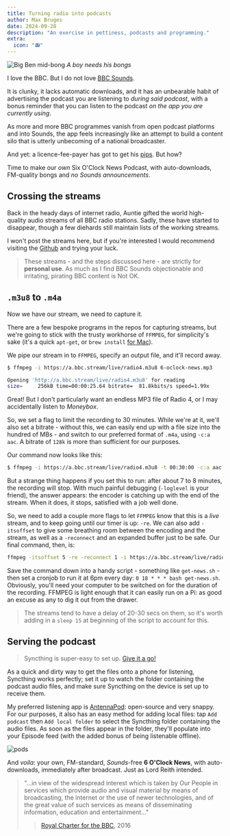 ```yaml
---
title: Turning radio into podcasts
author: Max Bruges
date: 2024-09-28
description: "An exercise in pettiness, podcasts and programming."
extra:
  icon: "📻"
---
```


![Big Ben mid-bong](https://i.ytimg.com/vi/ZY_cmEdbqvQ/maxresdefault.jpg)
*A boy needs his bongs*

I love the BBC. But I do not love [BBC Sounds](https://www.bbc.co.uk/sounds).

It is clunky, it lacks automatic downloads, and it has an unbearable habit of advertising the podcast you are listening to *during said podcast*, with a bonus reminder that you can listen to the podcast *on the app you are currently using*.

As more and more BBC programmes vanish from open podcast platforms and into Sounds, the app feels increasingly like an attempt to build a content silo that is utterly unbecoming of a national broadcaster.

And yet: a licence-fee-payer has got to get his [pips](https://en.wikipedia.org/wiki/Greenwich_Time_Signal). But how?

Time to make our *own* Six O'Clock News Podcast, with auto-downloads, FM-quality bongs and *no Sounds announcements*.

## Crossing the streams

Back in the heady days of internet radio, Auntie gifted the world high-quality audio streams of all BBC radio stations. Sadly, these have started to disappear, though a few diehards still maintain lists of the working streams.

I won't post the streams here, but if you're interested I would recommend visiting the [Github](https://gist.github.com/bpsib/67089b959e4fa898af69fea59ad74bc3) and trying your luck.

> [](warning) These streams - and the steps discussed here - are strictly for **personal use**. As much as I find BBC Sounds objectionable and irritating, pirating BBC content is Not OK.

## `.m3u8` to `.m4a`

Now we have our stream, we need to capture it.

There are a few bespoke programs in the repos for capturing streams, but we're going to stick with the trusty workhorse of `FFMPEG`, for simplicity's sake (it's a quick `apt-get`, or `brew install` [for Mac](https://formulae.brew.sh/formula/ffmpeg)).

We pipe our stream in to `FFMPEG`, specify an output file, and it'll record away.

```bash
$ ffmpeg -i https://a.bbc.stream/live/radio4.m3u8 6-oclock-news.mp3

Opening 'http://a.bbc.stream/live/radio4.m3u8' for reading
size=     256kB time=00:00:25.64 bitrate=  81.8kbits/s speed=1.99x
```

Great! But I don't particularly want an endless MP3 file of Radio 4, or I may accidentally listen to *Moneybox*.

So, we set a flag to limit the recording to 30 minutes. While we're at it, we'll also set a bitrate - without this, we can easily end up with a file size into the hundred of MBs - and switch to our preferred format of `.m4a`, using `-c:a aac`. A bitrate of `128k` is more than sufficient for our purposes.

Our command now looks like this:

```bash
$ ffmpeg -i https://a.bbc.stream/live/radio4.m3u8 -t 00:30:00 -c:a aac -b:a 128k 6-oclock-news.m4a
```

But a strange thing happens if you set this to run: after about 7 to 8 minutes, the recording will stop. With much painful debugging (`-loglevel` is your friend), the answer appears: the encoder is catching up with the end of the stream. When it does, it stops, satisfied with a job well done.

So, we need to add a couple more flags to let `FFMPEG` know that this is a *live* stream, and to keep going until our timer is up: `-re`. We can also add `-itsoffset` to give some breathing room between the encoding and the stream, as well as a `-reconnect` and an expanded buffer just to be safe. Our final command, then, is:

```bash
ffmpeg -itsoffset 5 -re -reconnect 1 -i https://a.bbc.stream/live/radio4.m3u8 -t 00:30:00 -c:a aac -b:a 128k -rtbufsize 20M 6-oclock-news.m4a
```

Save the command down into a handy script - something like `get-news.sh` - then set a cronjob to run it at 6pm every day: `0 18 * * * bash get-news.sh`. Obviously, you'll need your computer to be switched on for the duration of the recording. FFMPEG is light enough that it can easily run on a Pi: as good an excuse as any to dig it out from the drawer.

> [](important) The streams tend to have a delay of 20-30 secs on them, so it's worth adding in a `sleep 15` at beginning of the script to account for this.

## Serving the podcast

> [](aside-tip) Syncthing is super-easy to set up. [Give it a go!](https://docs.syncthing.net/intro/getting-started.html)

As a quick and dirty way to get the files onto a phone for listening, Syncthing works perfectly; set it up to watch the folder containing the podcast audio files, and make sure Syncthing on the device is set up to receive them.

My preferred listening app is [AntennaPod](https://antennapod.org/): open-source and very snappy. For our purposes, it also has an easy method for adding local files: tap `Add podcast` then `Add local folder` to select the Syncthing folder containing the audio files. As soon as the files appear in the folder, they'll populate into your Episode feed (with the added bonus of being listenable offline).

![pods](https://mxb.fyi/static/personalpods.webp)

And *voila*: your own, FM-standard, *Sounds*-free **6 O'Clock News**, with auto-downloads, immediately after broadcast. Just as Lord Reith intended.

> "...in view of the widespread interest which is taken by Our People in
services which provide audio and visual material by means of broadcasting, the internet or the use of newer technologies, and of the great value of such services as means of disseminating information, education and entertainment..."
>> [Royal Charter for the BBC](http://downloads.bbc.co.uk/bbctrust/assets/files/pdf/about/how_we_govern/2016/charter.pdf), 2016
